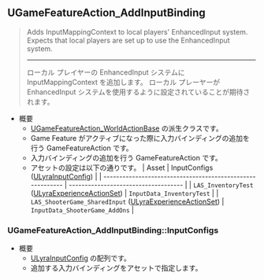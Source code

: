 ## UGameFeatureAction_AddInputBinding

> Adds InputMappingContext to local players' EnhancedInput system. 
> Expects that local players are set up to use the EnhancedInput system.  
> 
> ----
> ローカル プレイヤーの EnhancedInput システムに InputMappingContext を追加します。
> ローカル プレーヤーが EnhancedInput システムを使用するように設定されていることが期待されます。

* 概要
	* [UGameFeatureAction_WorldActionBase] の派生クラスです。
	* Game Feature がアクティブになった際に入力バインディングの追加を行う GameFeatureAction です。
	* 入力バインディングの追加を行う GameFeatureAction です。
	* アセットの設定は以下の通りです。
		| Asset                                                      | InputConfigs<br>([ULyraInputConfig]) |
		| ---------------------------------------------------------- | ------------------------------------ |
		| `LAS_InventoryTest` ([ULyraExperienceActionSet])           | `InputData_InventoryTest`            |
		| `LAS_ShooterGame_SharedInput` ([ULyraExperienceActionSet]) | `InputData_ShooterGame_AddOns`       |

### UGameFeatureAction_AddInputBinding::InputConfigs

* 概要
	* [ULyraInputConfig] の配列です。
	* 追加する入力バインディングをアセットで指定します。



<!--- ページ内のリンク --->

<!--- 自前の画像へのリンク --->

<!--- generated --->
[ULyraExperienceActionSet]: ../../Lyra/Experience/ULyraExperienceActionSet.md#ulyraexperienceactionset
[UGameFeatureAction_WorldActionBase]: ../../Lyra/GameFeature/UGameFeatureAction_WorldActionBase.md#ugamefeatureaction_worldactionbase
[ULyraInputConfig]: ../../Lyra/Input/ULyraInputConfig.md#ulyrainputconfig
